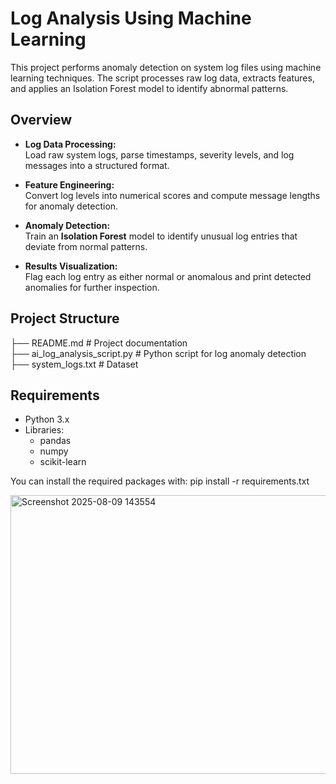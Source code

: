 # Log Analysis Using Machine Learning

This project performs anomaly detection on system log files using machine learning techniques. The script processes raw log data, extracts features, and applies an Isolation Forest model to identify abnormal patterns.

## Overview

- **Log Data Processing:**  
  Load raw system logs, parse timestamps, severity levels, and log messages into a structured format.

- **Feature Engineering:**  
  Convert log levels into numerical scores and compute message lengths for anomaly detection.

- **Anomaly Detection:**  
  Train an **Isolation Forest** model to identify unusual log entries that deviate from normal patterns.

- **Results Visualization:**  
  Flag each log entry as either normal or anomalous and print detected anomalies for further inspection.

## Project Structure
├── README.md                        # Project documentation  
├── ai_log_analysis_script.py        # Python script for log anomaly detection  
├── system_logs.txt                  # Dataset

## Requirements

- Python 3.x
- Libraries:
  - pandas
  - numpy
  - scikit-learn

You can install the required packages with:
pip install -r requirements.txt


<img width="1758" height="446" alt="Screenshot 2025-08-09 143554" src="https://github.com/user-attachments/assets/9f2c85b0-c2f5-45f0-8250-513a429fc1a0" />
